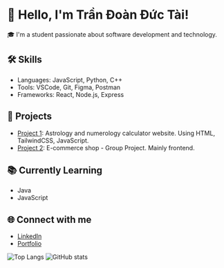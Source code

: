 # 👋 Hello, I'm Trần Đoàn Đức Tài!

🎓 I'm a student passionate about software development and technology.

## 🛠️ Skills
- Languages: JavaScript, Python, C++
- Tools: VSCode, Git, Figma, Postman
- Frameworks: React, Node.js, Express

## 💼 Projects
- [Project 1](https://github.com/ASTRO-SO): Astrology and numerology calculator website. Using HTML, TailwindCSS, JavaScript.
- [Project 2](https://github.com/WEBSITE-QU-N-LI-BAN-HANG-CONG-NGH): E-commerce shop - Group Project. Mainly frontend.

## 📚 Currently Learning
- Java
- JavaScript

## 🌐 Connect with me
- [LinkedIn](none)
- [Portfolio](none)

![Top Langs](https://github-readme-stats.vercel.app/api/top-langs/?username=GoldenEdenIV)
![GitHub stats](https://github-readme-stats.vercel.app/api?username=GoldenEdenIV&show_icons=true)
